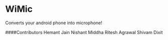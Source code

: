 WiMic
=====

Converts your android phone into microphone!

####Contributors
Hemant Jain
Nishant Middha
Ritesh Agrawal
Shivam Dixit
